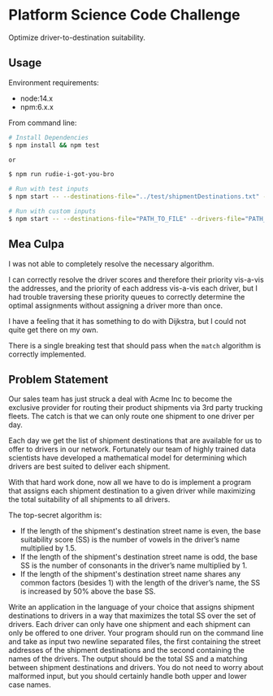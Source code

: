 # Platform Science Code Challenge
Optimize driver-to-destination suitability.

## Usage
Environment requirements:
* node:14.x
* npm:6.x.x

From command line:
```bash
# Install Dependencies
$ npm install && npm test

or

$ npm run rudie-i-got-you-bro

# Run with test inputs
$ npm start -- --destinations-file="../test/shipmentDestinations.txt" --drivers-file="../test/drivers.txt"

# Run with custom inputs
$ npm start -- --destinations-file="PATH_TO_FILE" --drivers-file="PATH_TO_FILE"
```

## Mea Culpa
I was not able to completely resolve the necessary algorithm.

I can correctly resolve the driver scores and therefore their priority vis-a-vis the addresses, and the priority of each address vis-a-vis each driver, but I had trouble traversing these priority queues to correctly determine the optimal assignments without assigning a driver more than once.

I have a feeling that it has something to do with Dijkstra, but I could not quite get there on my own.

There is a single breaking test that should pass when the `match` algorithm is correctly implemented.

## Problem Statement
Our sales team has just struck a deal with Acme Inc to become the exclusive provider for routing their product shipments via 3rd party trucking fleets. The catch is that we can only route one shipment to one driver per day.

Each day we get the list of shipment destinations that are available for us to offer to drivers in our network. Fortunately our team of highly trained data scientists have developed a mathematical model for determining which drivers are best suited to deliver each shipment.

With that hard work done, now all we have to do is implement a program that assigns each shipment destination to a given driver while maximizing the total suitability of all shipments to all drivers.

The top-secret algorithm is:
* If the length of the shipment's destination street name is even, the base suitability score (SS) is the number of vowels in the driver’s name multiplied by 1.5.
* If the length of the shipment's destination street name is odd, the base SS is the number of consonants in the driver’s name multiplied by 1.
* If the length of the shipment's destination street name shares any common factors (besides 1) with the length of the driver’s name, the SS is increased by 50% above the base SS.

Write an application in the language of your choice that assigns shipment destinations to drivers in a way that maximizes the total SS over the set of drivers. Each driver can only have one shipment and each shipment can only be offered to one driver. Your program should run on the command line and take as input two newline separated files, the first containing the street addresses of the shipment destinations and the second containing the names of the drivers. The output should be the total SS and a matching between shipment destinations and drivers. You do not need to worry about malformed input, but you should certainly handle both upper and lower case names.